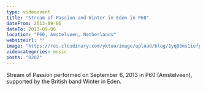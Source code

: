 ```yaml
---
type: videoevent
title: "Stream of Passion and Winter in Eden in P60"
dateFrom: 2013-09-06
dateTo: 2013-09-06
location: "P60, Amstelveen, Netherlands"
websiteUrl: ""
image: "https://res.cloudinary.com/yktoo/image/upload/blog/1yq88ms1iefp0445.jpg"
videocategories: music
posts: "0202"
---
```


Stream of Passion performed on September 6, 2013 in P60 (Amstelveen), supported by the British band Winter in Eden.
